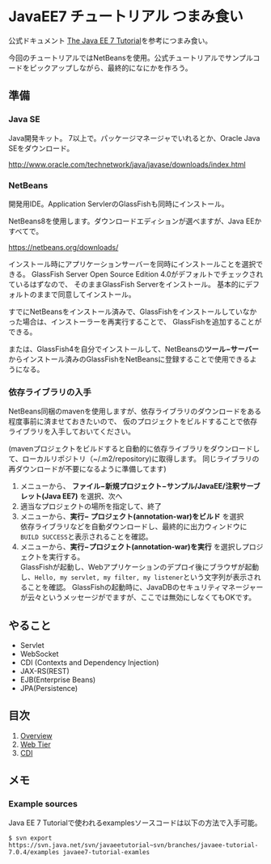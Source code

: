 JavaEE7 チュートリアル つまみ食い
================================

公式ドキュメント [The Java EE 7 Tutorial](http://docs.oracle.com/javaee/7/tutorial/doc/home.htm)を参考につまみ食い。

今回のチュートリアルではNetBeansを使用。公式チュートリアルでサンプルコードをピックアップしながら、最終的になにかを作ろう。


準備
-------

### Java SE 
Java開発キット。 7以上で。パッケージマネージャでいれるとか、Oracle Java SEをダウンロード。

<http://www.oracle.com/technetwork/java/javase/downloads/index.html>

### NetBeans

開発用IDE。Application ServlerのGlassFishも同時にインストール。

NetBeans8を使用します。ダウンロードエディションが選べますが、Java EEかすべてで。

<https://netbeans.org/downloads/>

インストール時にアプリケーションサーバーを同時にインストールことを選択できる。
GlassFish Server Open Source Edition 4.0がデフォルトでチェックされているはずなので、
そのままGlassFish Serverをインストール。
基本的にデフォルトのままで同意してインストール。

すでにNetBeansをインストール済みで、GlassFishをインストールしていなかった場合は、インストーラーを再実行することで、
GlassFishを追加することができる。

または、GlassFish4を自分でインストールして、NetBeansの**ツール−サーバー**からインストール済みのGlassFishをNetBeansに登録することで使用できるようになる。



### 依存ライブラリの入手

NetBeans同梱のmavenを使用しますが、依存ライブラリのダウンロードをある程度事前に済ませておきたいので、
仮のプロジェクトをビルドすることで依存ライブラリを入手しておいてください。

(mavenプロジェクトをビルドすると自動的に依存ライブラリをダウンロードして、ローカルリポジトリ（~/.m2/repository)に取得します。
同じライブラリの再ダウンロードが不要になるように準備してます)

1. メニューから、 **ファイル−新規プロジェクト−サンプル/JavaEE/注釈サーブレット(Java EE7)** を選択、次へ
2. 適当なプロジェクトの場所を指定して、終了
3. メニューから、**実行− プロジェクト(annotation-war)をビルド** を選択  
依存ライブラリなどを自動ダウンロードし、最終的に出力ウィンドウに`BUILD SUCCESS`と表示されることを確認。
4. メニューから、**実行−プロジェクト(annotation-war)を実行** を選択しプロジェクトを実行する。  
GlassFishが起動し、Webアプリケーションのデプロイ後にブラウザが起動し、`Hello, my servlet, my filter, my listener`という文字列が表示されることを確認。
GlassFishの起動時に、JavaDBのセキュリティマネージャーが云々というメッセージがでますが、ここでは無効にしなくてもOKです。

やること
--------

- Servlet
- WebSocket
- CDI (Contexts and Dependency Injection)
- JAX-RS(REST)
- EJB(Enterprise Beans)
- JPA(Persistence)

目次
--------

1. [Overview](01.Overview.md)
2. [Web Tier](02.WebTier.md)
3. [CDI](03.CDI.md)

メモ
--------

### Example sources
Java EE 7 Tutorialで使われるexamplesソースコードは以下の方法で入手可能。

    $ svn export https://svn.java.net/svn/javaeetutorial~svn/branches/javaee-tutorial-7.0.4/examples javaee7-tutorial-examles


